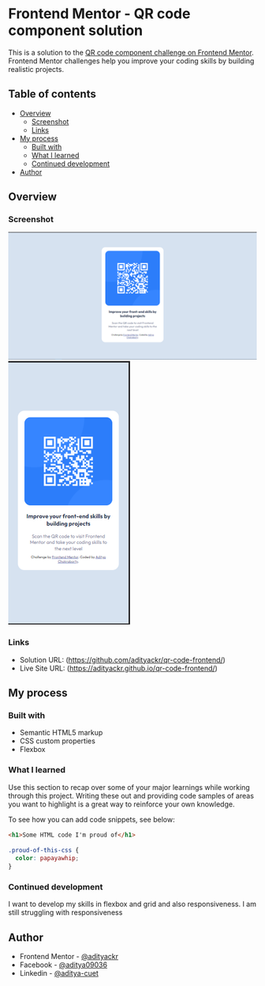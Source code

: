 # Frontend Mentor - QR code component solution

This is a solution to the [QR code component challenge on Frontend Mentor](https://www.frontendmentor.io/challenges/qr-code-component-iux_sIO_H). Frontend Mentor challenges help you improve your coding skills by building realistic projects. 

## Table of contents

- [Overview](#overview)
  - [Screenshot](#screenshot)
  - [Links](#links)
- [My process](#my-process)
  - [Built with](#built-with)
  - [What I learned](#what-i-learned)
  - [Continued development](#continued-development)
- [Author](#author)



## Overview


### Screenshot

![](./screenshot/desktop.png)
![](./screenshot/mobile.png)


### Links

- Solution URL: (https://github.com/adityackr/qr-code-frontend/)
- Live Site URL: (https://adityackr.github.io/qr-code-frontend/)

## My process

### Built with

- Semantic HTML5 markup
- CSS custom properties
- Flexbox

### What I learned

Use this section to recap over some of your major learnings while working through this project. Writing these out and providing code samples of areas you want to highlight is a great way to reinforce your own knowledge.

To see how you can add code snippets, see below:

```html
<h1>Some HTML code I'm proud of</h1>
```
```css
.proud-of-this-css {
  color: papayawhip;
}
```


### Continued development

I want to develop my skills in flexbox and grid and also responsiveness. I am still struggling with responsiveness


## Author

- Frontend Mentor - [@adityackr](https://www.frontendmentor.io/profile/adityackr)
- Facebook - [@aditya09036](https://www.facebook.com/aditya09036/)
- Linkedin - [@aditya-cuet](https://www.linkedin.com/in/aditya-cuet/)

